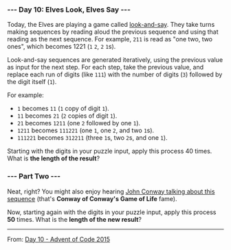 ### --- Day 10: Elves Look, Elves Say ---

Today, the Elves are playing a game called [look-and-say](https://en.wikipedia.org/wiki/Look-and-say_sequence). They take turns making sequences by reading aloud the previous sequence and using that reading as the next sequence. For example, `211` is read as "one two, two ones", which becomes 1221 (`1` `2`, `2` `1`s).

Look-and-say sequences are generated iteratively, using the previous value as input for the next step. For each step, take the previous value, and replace each run of digits (like `111`) with the number of digits (`3`) followed by the digit itself (`1`).

For example:

- `1` becomes `11` (`1` copy of digit `1`).
- `11` becomes `21` (`2` copies of digit `1`).
- `21` becomes `1211` (one `2` followed by one `1`).
- `1211` becomes `111221` (one `1`, one `2`, and two `1`s).
- `111221` becomes `312211` (three `1`s, two `2`s, and one `1`).

Starting with the digits in your puzzle input, apply this process 40 times.  
What is **the length of the result**?

### --- Part Two ---

Neat, right? You might also enjoy hearing [John Conway talking about this sequence](https://www.youtube.com/watch?v=ea7lJkEhytA) (that's **Conway of Conway's Game of Life** fame).

Now, starting again with the digits in your puzzle input, apply this process **50** times. What is the **length of the new result**?

---

From: [Day 10 - Advent of Code 2015](https://adventofcode.com/2015/day/10)
